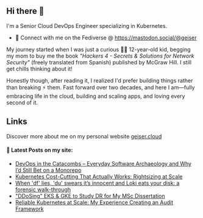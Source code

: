 ## Hi there 👋

I'm a Senior Cloud DevOps Engineer specializing in Kubernetes.

- 🛜 Connect with me on the Fediverse @ https://mastodon.social/@geiser

My journey started when I was just a curious 👦🏻 12-year-old kid, begging my mom to buy me the book _"Hackers 4 - Secrets & Solutions for Network Security"_ (freely translated from Spanish) published by McGraw Hill. I still get chills thinking about it! 

Honestly though, after reading it, I realized I'd prefer building things rather than breaking ⚡ them. Fast forward over two decades, and here I am—fully embracing life in the cloud, building and scaling apps, and loving every second of it.

## Links

Discover more about me on my personal website <a href="https://geiser.cloud/?ref=github.com" rel="me">geiser.cloud</a>


#### 📩 Latest Posts on my site:

<!-- BLOG-POST-LIST:START -->
- [DevOps in the Catacombs – Everyday Software Archaeology and Why I’d Still Bet on a Monorepo](https://geiser.cloud/software-archaeology-monorepo/)
- [Kubernetes Cost-Cutting That Actually Works: Rightsizing at Scale](https://geiser.cloud/kubernetes-cost-cutting-that-actually-works-rightsizing-at-scale/)
- [When &#39;df&#39; lies, &#39;du&#39; swears it’s innocent and Loki eats your disk: a forensic walk-through](https://geiser.cloud/when-df-lies-du-swears-its-innocent-and-loki-eats-your-disk-a-forensic-walk-through/)
- [&quot;DDoSing&quot; EKS &amp; GKE to Study DR for My MSc Dissertation](https://geiser.cloud/the-day-i-ddosd-amazon-eks-google-gke-to-study-disaster-recovery-for-my-msc-dissertation/)
- [Reliable Kubernetes at Scale: My Experience Creating an Audit Framework](https://geiser.cloud/kubernetes-production-readiness-assessment-how-i-developed-the-product/)
<!-- BLOG-POST-LIST:END -->

<!--
**GeiserX/GeiserX** is a ✨ _special_ ✨ repository because its `README.md` (this file) appears on your GitHub profile.

Here are some ideas to get you started:

- 🔭 I’m currently working on ...
- 🌱 I’m currently learning ...
- 👯 I’m looking to collaborate on ...
- 🤔 I’m looking for help with ...
- 💬 Ask me about ...
- 📫 How to reach me: ...
- 😄 Pronouns: ...
- ⚡ Fun fact: ...
-->
